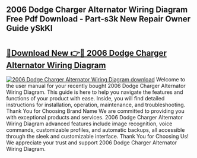 ## 2006 Dodge Charger Alternator Wiring Diagram Free Pdf Download - Part-s3k New Repair Owner Guide ySkKl

# <h2><a href="http://dfp91f.blite.top/?on=2006+Dodge+Charger+Alternator+Wiring+Diagram">🔗Download New 👉🔴 2006 Dodge Charger Alternator Wiring Diagram</a></h2>

[![2006 Dodge Charger Alternator Wiring Diagram download](https://i.imgur.com/lujVjoI.png)](http://dfp91f.blite.top/?on=2006+Dodge+Charger+Alternator+Wiring+Diagram)
Welcome to the user manual for your recently bought 2006 Dodge Charger Alternator Wiring Diagram. This guide is here to help you navigate the features and functions of your product with ease. Inside, you will find detailed instructions for installation, operation, maintenance, and troubleshooting. Thank You for Choosing Brand Name We are committed to providing you with exceptional products and services. 2006 Dodge Charger Alternator Wiring Diagram advanced features include image recognition, voice commands, customizable profiles, and automatic backups, all accessible through the sleek and customizable interface. Thank You for Choosing Us! We appreciate your trust and support 2006 Dodge Charger Alternator Wiring Diagram.
